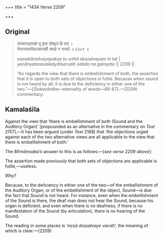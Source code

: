 +++
title = "1434 Verse 2209"

+++
## Original 
>
> संस्कारद्वयपक्षे तु वृथा दोषद्वयं हि तत् ।  
> येनान्यतरवैकल्यात्सर्वैः शब्दो न गम्यते ॥ २२०९ ॥ 
>
> *saṃskāradvayapakṣe tu vṛthā doṣadvayaṃ hi tat* \|  
> *yenānyataravaikalyātsarvaiḥ śabdo na gamyate* \|\| 2209 \|\| 
>
> “As regards the view that there is embellishment of both, the assertion that it is open to both sets of objections is futile. Because when sound is not heard by all, it is due to the deficiency in either one of the two.”—[*Ślokavārtika*—eternality of words—86-87].—(2209) commentary.



## Kamalaśīla

Against the view that ‘there is embellishment of both (Sound and the Auditory Organ)’ [propounded as an alternative in the commentary on *Text* 2157],—it has been argued (under *Text* 2168) that ‘the objections urged against each of the two alternative views are all applicable to the view that there is embellishment of both.’

The *Mīmāṃsaka’s* answer to this is as follows:—[*see verse 2209 above*]:

The assertion made previously that both sets of objections are applicable is futile,—useless.

Why?

Because, to the deñciency in either one of the two—of the embellishment of the Auditory Organ, or of the embellishment of the object, Sound—is due the fact that Sound is not heard. For instance, even when the embellishment of the Sound is there, the deaf man does not hear the Sound, because his organ is deficient; and even when there is no deafness, if there is no manifestation of the Sound (by articulation), there is no hearing of the Sound.

The reading in some places is ‘*mṛṣā doṣadvaye vacaḥ*’, the meaning of which is clear.—(2209)


